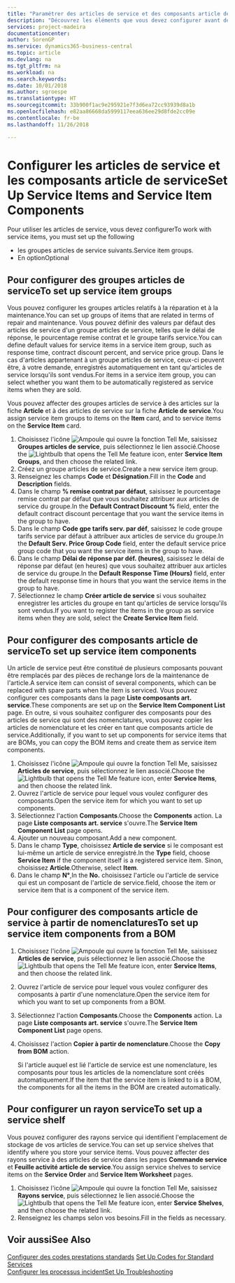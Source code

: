 ```yaml
---
title: "Paramétrer des articles de service et des composants article de service | Microsoft Docs"
description: "Découvrez les éléments que vous devez configurer avant de pouvoir utiliser des articles de service, notamment les valeurs par défaut telles que le délai de réponse, le pourcentage remise contrat et le groupe tarifs service."
services: project-madeira
documentationcenter: 
author: SorenGP
ms.service: dynamics365-business-central
ms.topic: article
ms.devlang: na
ms.tgt_pltfrm: na
ms.workload: na
ms.search.keywords: 
ms.date: 10/01/2018
ms.author: sgroespe
ms.translationtype: HT
ms.sourcegitcommit: 33b900f1ac9e295921e7f3d6ea72cc93939d8a1b
ms.openlocfilehash: e82aa86668da5999117eea636ee29d8fde2cc09e
ms.contentlocale: fr-be
ms.lasthandoff: 11/26/2018

---
```

# <a name="set-up-service-items-and-service-item-components"></a><span data-ttu-id="5ff00-103">Configurer les articles de service et les composants article de service</span><span class="sxs-lookup"><span data-stu-id="5ff00-103">Set Up Service Items and Service Item Components</span></span>
<span data-ttu-id="5ff00-104">Pour utiliser les articles de service, vous devez configurer</span><span class="sxs-lookup"><span data-stu-id="5ff00-104">To work with service items, you must set up the following</span></span>

* <span data-ttu-id="5ff00-105">les groupes articles de service suivants.</span><span class="sxs-lookup"><span data-stu-id="5ff00-105">Service item groups.</span></span>
* <span data-ttu-id="5ff00-106">En option</span><span class="sxs-lookup"><span data-stu-id="5ff00-106">Optional</span></span>

## <a name="to-set-up-service-item-groups"></a><span data-ttu-id="5ff00-107">Pour configurer des groupes articles de service</span><span class="sxs-lookup"><span data-stu-id="5ff00-107">To set up service item groups</span></span>
<span data-ttu-id="5ff00-108">Vous pouvez configurer les groupes articles relatifs à la réparation et à la maintenance.</span><span class="sxs-lookup"><span data-stu-id="5ff00-108">You can set up groups of items that are related in terms of repair and maintenance.</span></span> <span data-ttu-id="5ff00-109">Vous pouvez définir des valeurs par défaut des articles de service d'un groupe articles de service, telles que le délai de réponse, le pourcentage remise contrat et le groupe tarifs service.</span><span class="sxs-lookup"><span data-stu-id="5ff00-109">You can define default values for service items in a service item group, such as response time, contract discount percent, and service price group.</span></span> <span data-ttu-id="5ff00-110">Dans le cas d'articles appartenant à un groupe articles de service, ceux-ci peuvent être, à votre demande, enregistrés automatiquement en tant qu'articles de service lorsqu'ils sont vendus.</span><span class="sxs-lookup"><span data-stu-id="5ff00-110">For items in a service item group, you can select whether you want them to be automatically registered as service items when they are sold.</span></span>  

<span data-ttu-id="5ff00-111">Vous pouvez affecter des groupes articles de service à des articles sur la fiche **Article** et à des articles de service sur la fiche **Article de service**.</span><span class="sxs-lookup"><span data-stu-id="5ff00-111">You assign service item groups to items on the **Item** card, and to service items on the **Service Item** card.</span></span>  

1. <span data-ttu-id="5ff00-112">Choisissez l'icône ![Ampoule qui ouvre la fonction Tell Me](media/ui-search/search_small.png "Dites-moi ce que vous voulez faire"), saisissez **Groupes articles de service**, puis sélectionnez le lien associé.</span><span class="sxs-lookup"><span data-stu-id="5ff00-112">Choose the ![Lightbulb that opens the Tell Me feature](media/ui-search/search_small.png "Tell me what you want to do") icon, enter **Service Item Groups**, and then choose the related link.</span></span>  
2. <span data-ttu-id="5ff00-113">Créez un groupe articles de service.</span><span class="sxs-lookup"><span data-stu-id="5ff00-113">Create a new service item group.</span></span>  
3. <span data-ttu-id="5ff00-114">Renseignez les champs **Code** et **Désignation**.</span><span class="sxs-lookup"><span data-stu-id="5ff00-114">Fill in the **Code** and **Description** fields.</span></span>  
4. <span data-ttu-id="5ff00-115">Dans le champ **% remise contrat par défaut**, saisissez le pourcentage remise contrat par défaut que vous souhaitez attribuer aux articles de service du groupe.</span><span class="sxs-lookup"><span data-stu-id="5ff00-115">In the **Default Contract Discount %** field, enter the default contract discount percentage that you want the service items in the group to have.</span></span>  
5. <span data-ttu-id="5ff00-116">Dans le champ **Code gpe tarifs serv. par déf**, saisissez le code groupe tarifs service par défaut à attribuer aux articles de service du groupe.</span><span class="sxs-lookup"><span data-stu-id="5ff00-116">In the **Default Serv. Price Group Code** field, enter the default service price group code that you want the service items in the group to have.</span></span>  
6. <span data-ttu-id="5ff00-117">Dans le champ **Délai de réponse par déf. (heures)**, saisissez le délai de réponse par défaut (en heures) que vous souhaitez attribuer aux articles de service du groupe.</span><span class="sxs-lookup"><span data-stu-id="5ff00-117">In the **Default Response Time (Hours)** field, enter the default response time in hours that you want the service items in the group to have.</span></span>  
7. <span data-ttu-id="5ff00-118">Sélectionnez le champ **Créer article de service** si vous souhaitez enregistrer les articles du groupe en tant qu'articles de service lorsqu'ils sont vendus.</span><span class="sxs-lookup"><span data-stu-id="5ff00-118">If you want to register the items in the group as service items when they are sold, select the **Create Service Item** field.</span></span>  

## <a name="to-set-up-service-item-components"></a><span data-ttu-id="5ff00-119">Pour configurer des composants article de service</span><span class="sxs-lookup"><span data-stu-id="5ff00-119">To set up service item components</span></span>
<span data-ttu-id="5ff00-120">Un article de service peut être constitué de plusieurs composants pouvant être remplacés par des pièces de rechange lors de la maintenance de l'article.</span><span class="sxs-lookup"><span data-stu-id="5ff00-120">A service item can consist of several components, which can be replaced with spare parts when the item is serviced.</span></span> <span data-ttu-id="5ff00-121">Vous pouvez configurer ces composants dans la page **Liste composants art. service**.</span><span class="sxs-lookup"><span data-stu-id="5ff00-121">These components are set up on the **Service Item Component List** page.</span></span> <span data-ttu-id="5ff00-122">En outre, si vous souhaitez configurer des composants pour des articles de service qui sont des nomenclatures, vous pouvez copier les articles de nomenclature et les créer en tant que composants article de service.</span><span class="sxs-lookup"><span data-stu-id="5ff00-122">Additionally, if you want to set up components for service items that are BOMs, you can copy the BOM items and create them as service item components.</span></span>

1. <span data-ttu-id="5ff00-123">Choisissez l'icône ![Ampoule qui ouvre la fonction Tell Me](media/ui-search/search_small.png "Dites-moi ce que vous voulez faire"), saisissez **Articles de service**, puis sélectionnez le lien associé.</span><span class="sxs-lookup"><span data-stu-id="5ff00-123">Choose the ![Lightbulb that opens the Tell Me feature](media/ui-search/search_small.png "Tell me what you want to do") icon, enter **Service Items**, and then choose the related link.</span></span>
2. <span data-ttu-id="5ff00-124">Ouvrez l'article de service pour lequel vous voulez configurer des composants.</span><span class="sxs-lookup"><span data-stu-id="5ff00-124">Open the service item for which you want to set up components.</span></span>  
3. <span data-ttu-id="5ff00-125">Sélectionnez l'action **Composants**.</span><span class="sxs-lookup"><span data-stu-id="5ff00-125">Choose the **Components** action.</span></span> <span data-ttu-id="5ff00-126">La page **Liste composants art. service** s'ouvre.</span><span class="sxs-lookup"><span data-stu-id="5ff00-126">The **Service Item Component List** page opens.</span></span>  
4. <span data-ttu-id="5ff00-127">Ajouter un nouveau composant.</span><span class="sxs-lookup"><span data-stu-id="5ff00-127">Add a new component.</span></span>  
5. <span data-ttu-id="5ff00-128">Dans le champ **Type**, choisissez **Article de service** si le composant est lui-même un article de service enregistré.</span><span class="sxs-lookup"><span data-stu-id="5ff00-128">In the **Type** field, choose **Service Item** if the component itself is a registered service item.</span></span> <span data-ttu-id="5ff00-129">Sinon, choisissez **Article**.</span><span class="sxs-lookup"><span data-stu-id="5ff00-129">Otherwise, select **Item**.</span></span>  
6. <span data-ttu-id="5ff00-130">Dans le champ **N°**,</span><span class="sxs-lookup"><span data-stu-id="5ff00-130">In the **No.**</span></span> <span data-ttu-id="5ff00-131">choisissez l'article ou l'article de service qui est un composant de l'article de service.</span><span class="sxs-lookup"><span data-stu-id="5ff00-131">field, choose the item or service item that is a component of the service item.</span></span>  

## <a name="to-set-up-service-item-components-from-a-bom"></a><span data-ttu-id="5ff00-132">Pour configurer des composants article de service à partir de nomenclatures</span><span class="sxs-lookup"><span data-stu-id="5ff00-132">To set up service item components from a BOM</span></span>
1.  <span data-ttu-id="5ff00-133">Choisissez l'icône ![Ampoule qui ouvre la fonction Tell Me](media/ui-search/search_small.png "Dites-moi ce que vous voulez faire"), saisissez **Articles de service**, puis sélectionnez le lien associé.</span><span class="sxs-lookup"><span data-stu-id="5ff00-133">Choose the ![Lightbulb that opens the Tell Me feature](media/ui-search/search_small.png "Tell me what you want to do") icon, enter **Service Items**, and then choose the related link.</span></span>  
2. <span data-ttu-id="5ff00-134">Ouvrez l'article de service pour lequel vous voulez configurer des composants à partir d'une nomenclature.</span><span class="sxs-lookup"><span data-stu-id="5ff00-134">Open the service item for which you want to set up components from a BOM.</span></span>  
3. <span data-ttu-id="5ff00-135">Sélectionnez l'action **Composants**.</span><span class="sxs-lookup"><span data-stu-id="5ff00-135">Choose the **Components** action.</span></span> <span data-ttu-id="5ff00-136">La page **Liste composants art. service** s'ouvre.</span><span class="sxs-lookup"><span data-stu-id="5ff00-136">The **Service Item Component List** page opens.</span></span>  
4. <span data-ttu-id="5ff00-137">Choisissez l'action **Copier à partir de nomenclature**.</span><span class="sxs-lookup"><span data-stu-id="5ff00-137">Choose the **Copy from BOM** action.</span></span>  

    <span data-ttu-id="5ff00-138">Si l'article auquel est lié l'article de service est une nomenclature, les composants pour tous les articles de la nomenclature sont créés automatiquement.</span><span class="sxs-lookup"><span data-stu-id="5ff00-138">If the item that the service item is linked to is a BOM, the components for all the items in the BOM are created automatically.</span></span>  

## <a name="to-set-up-a-service-shelf"></a><span data-ttu-id="5ff00-139">Pour configurer un rayon service</span><span class="sxs-lookup"><span data-stu-id="5ff00-139">To set up a service shelf</span></span>
<span data-ttu-id="5ff00-140">Vous pouvez configurer des rayons service qui identifient l'emplacement de stockage de vos articles de service.</span><span class="sxs-lookup"><span data-stu-id="5ff00-140">You can set up service shelves that identify where you store your service items.</span></span> <span data-ttu-id="5ff00-141">Vous pouvez affecter des rayons service à des articles de service dans les pages **Commande service** et **Feuille activité article de service**.</span><span class="sxs-lookup"><span data-stu-id="5ff00-141">You assign service shelves to service items on the **Service Order** and **Service Item Worksheet** pages.</span></span>  

1. <span data-ttu-id="5ff00-142">Choisissez l'icône ![Ampoule qui ouvre la fonction Tell Me](media/ui-search/search_small.png "Dites-moi ce que vous voulez faire"), saisissez **Rayons service**, puis sélectionnez le lien associé.</span><span class="sxs-lookup"><span data-stu-id="5ff00-142">Choose the ![Lightbulb that opens the Tell Me feature](media/ui-search/search_small.png "Tell me what you want to do") icon, enter **Service Shelves**, and then choose the related link.</span></span>
2. <span data-ttu-id="5ff00-143">Renseignez les champs selon vos besoins.</span><span class="sxs-lookup"><span data-stu-id="5ff00-143">Fill in the fields as necessary.</span></span>

## <a name="see-also"></a><span data-ttu-id="5ff00-144">Voir aussi</span><span class="sxs-lookup"><span data-stu-id="5ff00-144">See Also</span></span>
<span data-ttu-id="5ff00-145">[Configurer des codes prestations standards](service-how-setup-service-coding.md) </span><span class="sxs-lookup"><span data-stu-id="5ff00-145">[Set Up Codes for Standard Services](service-how-setup-service-coding.md) </span></span>  
[<span data-ttu-id="5ff00-146">Configurer les processus incident</span><span class="sxs-lookup"><span data-stu-id="5ff00-146">Set Up Troubleshooting</span></span>](service-how-setup-troubleshooting.md)

